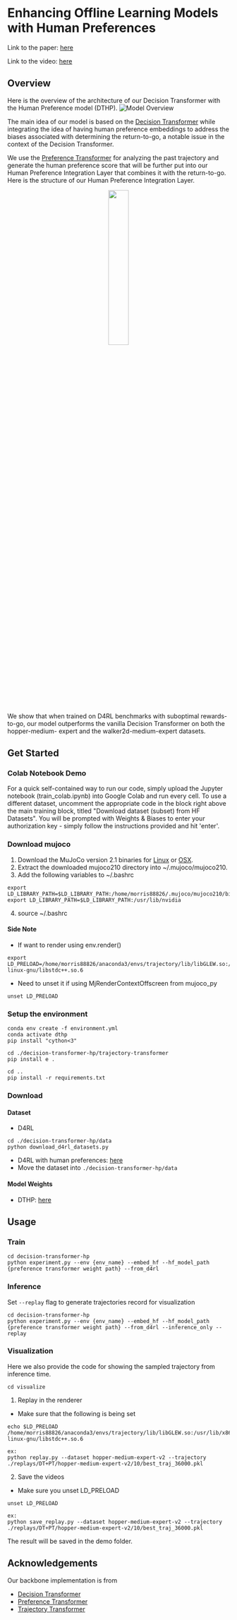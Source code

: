 # Enhancing Offline Learning Models with Human Preferences

Link to the paper: [here](https://drive.google.com/file/d/1L4eVsseg-rjYQwhN0rhZrJsqf37uDtmY/view?usp=sharing)

Link to the video: [here](https://www.youtube.com/watch?v=J95IBloy2l4&feature=youtu.be)

## Overview
Here is the overview of the architecture of our Decision Transformer with the Human Preference model (DTHP).
![Model Overview](https://github.com/Morris88826/DecisionTransformerHP/assets/32810188/4e92f7ff-8f52-41e6-82aa-4942cd21c4ef)

The main idea of our model is based on the [Decision Transformer](https://arxiv.org/pdf/2106.01345.pdf) while integrating the idea of having human preference embeddings to address the biases associated with determining the return-to-go, a notable issue in the context of the Decision Transformer. 

We use the [Preference Transformer](https://arxiv.org/pdf/2303.00957.pdf) for analyzing the past trajectory and generate the human preference score that will be further put into our Human Preference Integration Layer that combines it with the return-to-go. Here is the structure of our Human Preference Integration Layer.

<p align="center">
    <img src="https://github.com/Morris88826/DecisionTransformerHP/assets/32810188/bdeca022-968c-47ac-846b-f72f1bd6e159"  width="30%">
</p>

We show that when trained on D4RL benchmarks with suboptimal rewards-to-go, our
model outperforms the vanilla Decision Transformer on both the hopper-medium-
expert and the walker2d-medium-expert datasets.

## Get Started

### Colab Notebook Demo
For a quick self-contained way to run our code, simply upload the Jupyter notebook (train_colab.ipynb) into Google Colab and run every cell. To use a different dataset, uncomment the appropriate code in the block right above the main training block, titled "Download dataset (subset) from HF Datasets". You will be prompted with Weights & Biases to enter your authorization key - simply follow the instructions provided and hit 'enter'.

### Download mujoco
1. Download the MuJoCo version 2.1 binaries for [Linux](https://mujoco.org/download/mujoco210-linux-x86_64.tar.gz) or [OSX](https://mujoco.org/download/mujoco210-macos-x86_64.tar.gz).
2. Extract the downloaded mujoco210 directory into ~/.mujoco/mujoco210.
3. Add the following variables to ~/.bashrc
```
export LD_LIBRARY_PATH=$LD_LIBRARY_PATH:/home/morris88826/.mujoco/mujoco210/bin
export LD_LIBRARY_PATH=$LD_LIBRARY_PATH:/usr/lib/nvidia
```
4. source ~/.bashrc
#### Side Note
* If want to render using env.render()
```
export LD_PRELOAD=/home/morris88826/anaconda3/envs/trajectory/lib/libGLEW.so:/usr/lib/x86_64-linux-gnu/libstdc++.so.6
```
* Need to unset it if using MjRenderContextOffscreen from mujoco_py
```
unset LD_PRELOAD
```

### Setup the environment
```
conda env create -f environment.yml
conda activate dthp
pip install "cython<3"

cd ./decision-transformer-hp/trajectory-transformer
pip install e .

cd ..
pip install -r requirements.txt
```

### Download
#### Dataset
- D4RL
```
cd ./decision-transformer-hp/data
python download_d4rl_datasets.py
```
- D4RL with human preferences: [here](https://drive.google.com/drive/folders/1Ep1xnN_32VqEYym1LSkvUvausyCZSgKj?usp=drive_link)
- Move the dataset into  ``` ./decision-transformer-hp/data ```

#### Model Weights
- DTHP: [here](https://drive.google.com/drive/folders/1iAuLOMRdWH_HY4zDMqGDx_EC8mrRypAt?usp=drive_link)

## Usage

### Train
```
cd decision-transformer-hp
python experiment.py --env {env_name} --embed_hf --hf_model_path {preference transformer weight path} --from_d4rl
```

### Inference
Set ```--replay``` flag to generate trajectories record for visualization
```
cd decision-transformer-hp
python experiment.py --env {env_name} --embed_hf --hf_model_path {preference transformer weight path} --from_d4rl --inference_only --replay 
```

### Visualization
Here we also provide the code for showing the sampled trajectory from inference time.

```
cd visualize
```

1. Replay in the renderer
- Make sure that the following is being set
```
echo $LD_PRELOAD
/home/morris88826/anaconda3/envs/trajectory/lib/libGLEW.so:/usr/lib/x86_64-linux-gnu/libstdc++.so.6

ex:
python replay.py --dataset hopper-medium-expert-v2 --trajectory ./replays/DT+PT/hopper-medium-expert-v2/10/best_traj_36000.pkl
```

2. Save the videos
- Make sure you unset LD_PRELOAD
```
unset LD_PRELOAD

ex:
python save_replay.py --dataset hopper-medium-expert-v2 --trajectory ./replays/DT+PT/hopper-medium-expert-v2/10/best_traj_36000.pkl
```
The result will be saved in the demo folder.

## Acknowledgements
Our backbone implementation is from
- [Decision Transformer](https://github.com/kzl/decision-transformer)
- [Preference Transformer](https://github.com/csmile-1006/PreferenceTransformer)
- [Trajectory Transformer](https://github.com/JannerM/trajectory-transformer)
